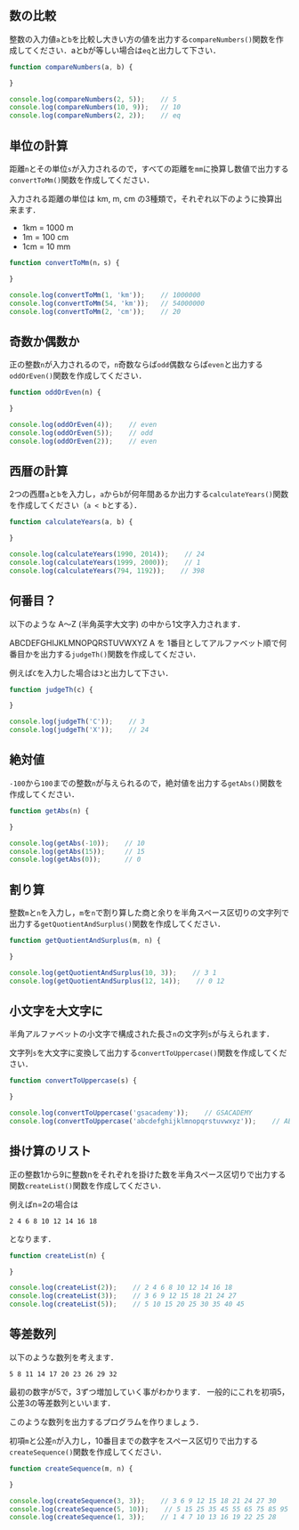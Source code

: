 ## 数の比較
整数の入力値`a`と`b`を比較し大きい方の値を出力する`compareNumbers()`関数を作成してください．aとbが等しい場合は`eq`と出力して下さい．

```js
function compareNumbers(a, b) {

}

console.log(compareNumbers(2, 5));    // 5
console.log(compareNumbers(10, 9));   // 10
console.log(compareNumbers(2, 2));    // eq
```


## 単位の計算
距離`n`とその単位`s`が入力されるので，すべての距離を`mm`に換算し数値で出力する`convertToMm()`関数を作成してください．

入力される距離の単位は km, m, cm の3種類で，それぞれ以下のように換算出来ます．

- 1km = 1000 m
- 1m = 100 cm
- 1cm = 10 mm

```js
function convertToMm(n，s) {

}

console.log(convertToMm(1, 'km'));    // 1000000
console.log(convertToMm(54, 'km'));   // 54000000
console.log(convertToMm(2, 'cm'));    // 20
```


## 奇数か偶数か
正の整数`n`が入力されるので，`n`奇数ならば`odd`偶数ならば`even`と出力する`oddOrEven()`関数を作成してください．

```js
function oddOrEven(n) {

}

console.log(oddOrEven(4));    // even
console.log(oddOrEven(5));    // odd
console.log(oddOrEven(2));    // even
```


## 西暦の計算
2つの西暦`a`と`b`を入力し，`a`から`b`が何年間あるか出力する`calculateYears()`関数を作成してください（`a < b`とする）．

```js
function calculateYears(a, b) {

}

console.log(calculateYears(1990, 2014));    // 24
console.log(calculateYears(1999, 2000));    // 1
console.log(calculateYears(794, 1192));    // 398
```


## 何番目？

以下のような A〜Z (半角英字大文字) の中から1文字入力されます．

ABCDEFGHIJKLMNOPQRSTUVWXYZ
A を 1番目としてアルファベット順で何番目かを出力する`judgeTh()`関数を作成してください．

例えば`C`を入力した場合は`3`と出力して下さい．

```js
function judgeTh(c) {

}

console.log(judgeTh('C'));    // 3
console.log(judgeTh('X'));    // 24
```


## 絶対値

`-100`から`100`までの整数`n`が与えられるので，絶対値を出力する`getAbs()`関数を作成してください．

```js
function getAbs(n) {

}

console.log(getAbs(-10));    // 10
console.log(getAbs(15));     // 15
console.log(getAbs(0));      // 0
```


## 割り算
整数`m`と`n`を入力し，`m`を`n`で割り算した商と余りを半角スペース区切りの文字列で出力する`getQuotientAndSurplus()`関数を作成してください．

```js
function getQuotientAndSurplus(m, n) {

}

console.log(getQuotientAndSurplus(10, 3));    // 3 1
console.log(getQuotientAndSurplus(12, 14));    // 0 12
```


## 小文字を大文字に

半角アルファベットの小文字で構成された長さ`n`の文字列`s`が与えられます．

文字列`s`を大文字に変換して出力する`convertToUppercase()`関数を作成してください．

```js
function convertToUppercase(s) {

}

console.log(convertToUppercase('gsacademy'));    // GSACADEMY
console.log(convertToUppercase('abcdefghijklmnopqrstuvwxyz'));    // ABCDEFGHIJKLMNOPQRSTUVWXYZ
```


## 掛け算のリスト

正の整数1から9に整数nをそれぞれを掛けた数を半角スペース区切りで出力する関数`createList()`関数を作成してください．

例えばn=2の場合は

`2 4 6 8 10 12 14 16 18`

となります．

```js
function createList(n) {

}

console.log(createList(2));    // 2 4 6 8 10 12 14 16 18
console.log(createList(3));    // 3 6 9 12 15 18 21 24 27
console.log(createList(5));    // 5 10 15 20 25 30 35 40 45
```


## 等差数列

以下のような数列を考えます．

`5 8 11 14 17 20 23 26 29 32`

最初の数字が5で，3ずつ増加していく事がわかります．
一般的にこれを初項5，公差3の等差数列といいます．

このような数列を出力するプログラムを作りましょう．

初項`m`と公差`n`が入力し，10番目までの数字をスペース区切りで出力する`createSequence()`関数を作成してください．

```js
function createSequence(m, n) {

}

console.log(createSequence(3, 3));    // 3 6 9 12 15 18 21 24 27 30
console.log(createSequence(5, 10));    // 5 15 25 35 45 55 65 75 85 95
console.log(createSequence(1, 3));    // 1 4 7 10 13 16 19 22 25 28
```
